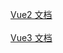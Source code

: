 [Vue2 文档](https://v2.cn.vuejs.org/)<br/><br/>
[Vue3 文档](https://cn.vuejs.org/)

<!-- @include:./reactive/index.md -->
<!-- @include:./trap/index.md -->
<!-- @include:./V3/index.md -->
<!-- @include:./Plugin/index.md -->
